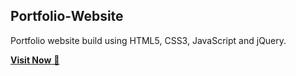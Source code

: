 ## Portfolio-Website
Portfolio website build using HTML5, CSS3, JavaScript and jQuery.

<a href="https://portfolio-website-main-cwl3.vercel.app/" target="_blank">**Visit Now** 🚀</a>




